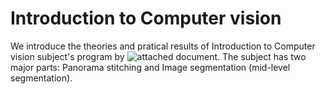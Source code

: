 # Introduction to Computer vision
We introduce the theories and pratical results of Introduction to Computer vision subject's program by ![attached document](https://github.com/thoconvuive/intro-to-computer-vision/blob/main/Introduction%20to%20Computer%20vision.ipynb). The subject has two major parts: Panorama stitching and Image segmentation (mid-level segmentation). 
